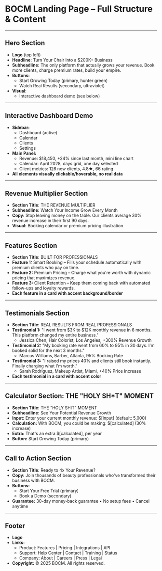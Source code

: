 # BOCM Landing Page – Full Structure & Content

---

## Hero Section
- **Logo** (top left)
- **Headline:**
  Turn Your Chair Into a $200K+ Business
- **Subheadline:**
  The only platform that actually grows your revenue. Book more clients, charge premium rates, build your empire.
- **Buttons:**
  - Start Growing Today (primary, hunter green)
  - Watch Real Results (secondary, ultraviolet)
- **Visual:**
  - Interactive dashboard demo (see below)

---

## Interactive Dashboard Demo
- **Sidebar:**
  - Dashboard (active)
  - Calendar
  - Clients
  - Settings
- **Main Panel:**
  - Revenue: $18,450, +24% since last month, mini line chart
  - Calendar: April 2028, days grid, one day selected
  - Client metrics: 126 new clients, 4.8★, 66 rating
- **All elements visually clickable/hoverable, no real data**

---

## Revenue Multiplier Section
- **Section Title:** THE REVENUE MULTIPLIER
- **Subheadline:** Watch Your Income Grow Every Month
- **Copy:** Stop leaving money on the table. Our clients average 30% revenue increase in their first 90 days.
- **Visual:** Booking calendar or premium pricing illustration

---

## Features Section
- **Section Title:** BUILT FOR PROFESSIONALS
- **Feature 1:** Smart Booking – Fills your schedule automatically with premium clients who pay on time.
- **Feature 2:** Premium Pricing – Charge what you're worth with dynamic pricing that maximizes revenue.
- **Feature 3:** Client Retention – Keep them coming back with automated follow-ups and loyalty rewards.
- **Each feature in a card with accent background/border**

---

## Testimonials Section
- **Section Title:** REAL RESULTS FROM REAL PROFESSIONALS
- **Testimonial 1:**
  "I went from $3K to $12K monthly revenue in 6 months. This platform changed my entire business."
  - Jessica Chen, Hair Colorist, Los Angeles, +300% Revenue Growth
- **Testimonial 2:**
  "My booking rate went from 60% to 95% in 30 days. I'm booked solid for the next 3 months."
  - Marcus Williams, Barber, Atlanta, 95% Booking Rate
- **Testimonial 3:**
  "I raised my prices 40% and clients still book instantly. Finally charging what I'm worth."
  - Sarah Rodriguez, Makeup Artist, Miami, +40% Price Increase
- **Each testimonial in a card with accent color**

---

## Calculator Section: THE "HOLY SH*T" MOMENT
- **Section Title:** THE "HOLY SHIT" MOMENT
- **Subheadline:** See Your Potential Revenue Growth
- **Input:** Enter your current monthly revenue: $[input] (default: 5,000)
- **Calculation:** With BOCM, you could be making: $[calculated] (30% increase)
- **Extra:** That's an extra $[calculated], per year
- **Button:** Start Growing Today (primary)

---

## Call to Action Section
- **Section Title:** Ready to 4x Your Revenue?
- **Copy:** Join thousands of beauty professionals who've transformed their business with BOCM.
- **Buttons:**
  - Start Your Free Trial (primary)
  - Book a Demo (secondary)
- **Guarantee:** 30-day money-back guarantee • No setup fees • Cancel anytime

---

## Footer
- **Logo**
- **Links:**
  - Product: Features | Pricing | Integrations | API
  - Support: Help Center | Contact | Training | Status
  - Company: About | Careers | Press | Legal
- **Copyright:** © 2025 BOCM. All rights reserved. 